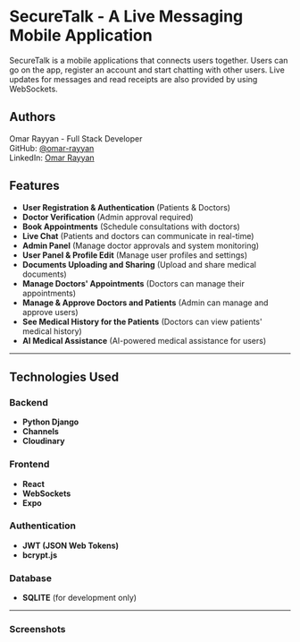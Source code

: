 # SecureTalk - A Live Messaging Mobile Application

SecureTalk is a mobile applications that connects users together. Users can go on the app, register an account and start chatting with other users. Live updates for messages and read receipts are also provided by using WebSockets.

## Authors
Omar Rayyan - Full Stack Developer  
GitHub: [@omar-rayyan](https://github.com/omar-rayyan)  
LinkedIn: [Omar Rayyan](https://www.linkedin.com/in/omar-r-rayyan/)

## Features
- **User Registration & Authentication** (Patients & Doctors)
- **Doctor Verification** (Admin approval required)
- **Book Appointments** (Schedule consultations with doctors)
- **Live Chat** (Patients and doctors can communicate in real-time)
- **Admin Panel** (Manage doctor approvals and system monitoring)
- **User Panel & Profile Edit** (Manage user profiles and settings)
- **Documents Uploading and Sharing** (Upload and share medical documents)
- **Manage Doctors' Appointments** (Doctors can manage their appointments)
- **Manage & Approve Doctors and Patients** (Admin can manage and approve users)
- **See Medical History for the Patients** (Doctors can view patients' medical history)
- **AI Medical Assistance** (AI-powered medical assistance for users)

---

## Technologies Used

### Backend
- **Python Django**
- **Channels**
- **Cloudinary**

### Frontend
- **React**
- **WebSockets**
- **Expo**

### Authentication
- **JWT (JSON Web Tokens)**
- **bcrypt.js**

### Database
- **SQLITE** (for development only)

---

### Screenshots
